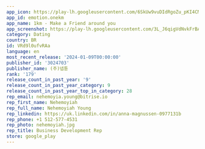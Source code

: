 ```yaml
---
app_icon: https://play-lh.googleusercontent.com/6SkUw9vuDIdRgoZu_pKI4CMlUq-m3sk52me8fO9xGgFg3nCvIK9LA0Ji5YPDuclXJc0
app_id: emotion.onekm
app_name: 1km - Make a Friend around you
app_screenshot: https://play-lh.googleusercontent.com/3L_J6qigVdNvkFrBAocEBZH2QZcXwiAQlPwqExsjOsFfxwG7oaK-MR1zguaycX74B4IO
category: Dating
country: BR
id: VRd9l0ufvRAa
language: en
most_recent_release: '2024-01-09T00:00:00'
publisher_id: '3024703'
publisher_name: (주)넵튠
rank: '179'
release_count_in_past_year: '9'
release_count_in_past_year_category: 9
release_count_in_past_year_top_in_category: 28
rep_email: nehemoyia.young@bitrise.io
rep_first_name: Nehemoyiah
rep_full_name: Nehemoyiah Young
rep_linkedin: https://uk.linkedin.com/in/anna-magnussen-0977131b
rep_phone: +1 512-577-4531
rep_photo: nehemoyiah.jpg
rep_title: Business Development Rep
store: google_play
---
```

